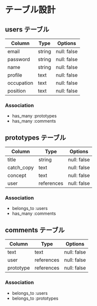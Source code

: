 # テーブル設計

## users テーブル

| Column             | Type   | Options     |
| ------------------ | ------ | ----------- |
| email              | string | null: false |
| password           | string | null: false |
| name               | string | null: false |
| profile            | text   | null: false |
| occupation         | text   | null: false |
| position           | text   | null: false |

### Association
- has_many :prototypes
- has_many :comments

## prototypes テーブル
| Column             | Type       | Options     |
| ------------------ | ---------- | ----------- |
| title              | string     | null: false |
| catch_copy         | text       | null: false |
| concept            | text       | null: false |
| user               | references | null: false |

### Association
- belongs_to :users
- has_many :comments

## comments テーブル
| Column             | Type       | Options     |
| ------------------ | ---------- | ----------- |
| text               | text       | null: false |
| user               | references | null: false |
| prototype          | references | null: false |

### Association
- belongs_to :users
- belongs_to :prototypes